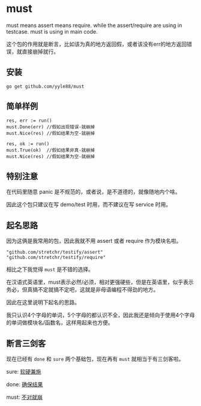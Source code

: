 # must
must means assert means require. while the assert/require are using in testcase. must is using in main code.

这个包的作用就是断言，比如该为真的地方返回假，或者该没有err的地方返回错误，就直接崩掉就行。

## 安装
```
go get github.com/yyle88/must
```

## 简单样例
```
res, err := run()
must.Done(err) //假如出现错误-就崩掉
must.Nice(res) //假如结果为空-就崩掉
```

```
res, ok := run()
must.True(ok)  //假如结果非真-就崩掉
must.Nice(res) //假如结果为空-就崩掉
```

## 特别注意
在代码里随意 panic 是不规范的，或者说，是不道德的，就像随地内个啥。

因此这个包只建议在写 demo/test 时用，而不建议在写 service 时用。

## 起名思路

因为这俩是我常用的包，因此我就不用 assert 或者 require 作为模块名啦。
```
"github.com/stretchr/testify/assert"
"github.com/stretchr/testify/require"
```

相比之下我觉得 `must` 是不错的选择。

在汉语式英语里，must表示必然/必须，相对更强硬些，但是在英语里，似乎表示务必，但真搞不定就搞不定吧，这就是非母语编程不得劲的地方。

因此在这里说明下起名的思路。

我只认识4个字母的单词，5个字母的都认识不全，因此我还是倾向于使用4个字母的单词做模块名/函数名，这样用起来也方便。

## 断言三剑客
现在已经有 `done` 和 `sure` 两个基础包，现在再有 `must` 就相当于有三剑客啦。

sure: [软硬兼施](https://github.com/yyle88/sure)

done: [确保结果](https://github.com/yyle88/done)

must: [不对就崩](https://github.com/yyle88/must)
